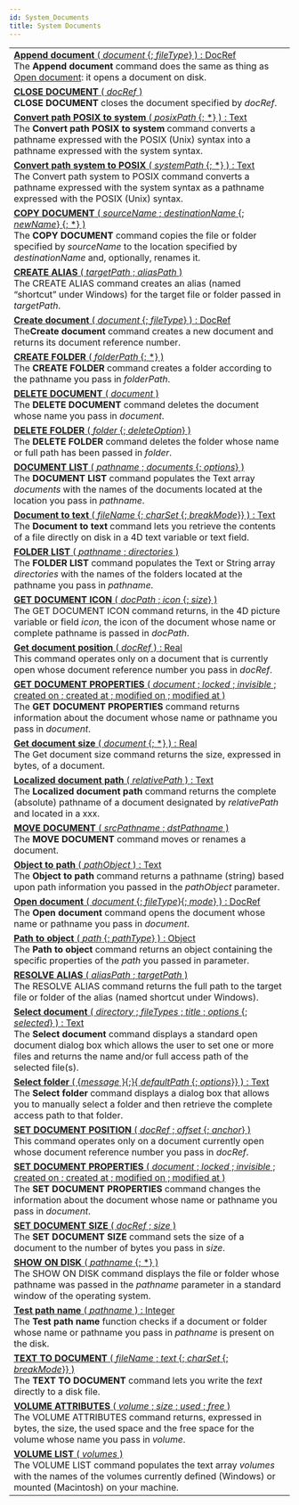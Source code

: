 ```yaml
---
id: System_Documents
title: System Documents
---
```

||
|---|
|[**Append document** ( *document* {; *fileType*} ) : DocRef](../../commands-legacy/append-document)<br/>The **Append document** command does the same as thing as [Open document](open-document.md): it opens a document on disk.|
|[**CLOSE DOCUMENT** ( *docRef* )](../../commands-legacy/close-document)<br/>**CLOSE DOCUMENT** closes the document specified by *docRef*.|
|[**Convert path POSIX to system** ( *posixPath* {; *} ) : Text](../../commands-legacy/convert-path-posix-to-system)<br/>The **Convert path POSIX to system** command converts a pathname expressed with the POSIX (Unix) syntax into a pathname expressed with the system syntax.|
|[**Convert path system to POSIX** ( *systemPath* {; *} ) : Text](../../commands-legacy/convert-path-system-to-posix)<br/>The Convert path system to POSIX command converts a pathname expressed with the system syntax as a pathname expressed with the POSIX (Unix) syntax.|
|[**COPY DOCUMENT** ( *sourceName* ; *destinationName* {; *newName*} {; *} )](../../commands-legacy/copy-document)<br/>The **COPY DOCUMENT** command copies the file or folder specified by *sourceName* to the location specified by *destinationName* and, optionally, renames it.|
|[**CREATE ALIAS** ( *targetPath* ; *aliasPath* )](../../commands-legacy/create-alias)<br/>The CREATE ALIAS command creates an alias (named “shortcut” under Windows) for the target file or folder passed in *targetPath*.|
|[**Create document** ( *document* {; *fileType*} ) : DocRef](../../commands-legacy/create-document)<br/>The**Create document** command creates a new document and returns its document reference number.|
|[**CREATE FOLDER** ( *folderPath* {; *} )](../../commands-legacy/create-folder)<br/>The **CREATE FOLDER** command creates a folder according to the pathname you pass in *folderPath*.|
|[**DELETE DOCUMENT** ( *document* )](../../commands-legacy/delete-document)<br/>The **DELETE DOCUMENT** command deletes the document whose name you pass in *document*.|
|[**DELETE FOLDER** ( *folder* {; *deleteOption*} )](../../commands-legacy/delete-folder)<br/>The **DELETE FOLDER** command deletes the folder whose name or full path has been passed in *folder*.|
|[**DOCUMENT LIST** ( *pathname* ; *documents* {; *options*} )](../../commands-legacy/document-list)<br/>The **DOCUMENT LIST** command populates the Text array *documents* with the names of the documents located at the location you pass in *pathname*.|
|[**Document to text** ( *fileName* {; *charSet* {; *breakMode*}} ) : Text](../../commands-legacy/document-to-text)<br/>The **Document to text** command lets you retrieve the contents of a file directly on disk in a 4D text variable or text field.|
|[**FOLDER LIST** ( *pathname* ; *directories* )](../../commands-legacy/folder-list)<br/>The **FOLDER LIST** command populates the Text or String array *directories* with the names of the folders located at the pathname you pass in *pathname*.|
|[**GET DOCUMENT ICON** ( *docPath* ; *icon* {; *size*} )](../../commands-legacy/get-document-icon)<br/>The GET DOCUMENT ICON command returns, in the 4D picture variable or field *icon*, the icon of the document whose name or complete pathname is passed in *docPath*.|
|[**Get document position** ( *docRef* ) : Real](../../commands-legacy/get-document-position)<br/>This command operates only on a document that is currently open whose document reference number you pass in *docRef*.|
|[**GET DOCUMENT PROPERTIES** ( *document* ; *locked* ; *invisible* ; created on ; created at ; modified on ; modified at )](../../commands-legacy/get-document-properties)<br/>The **GET DOCUMENT PROPERTIES** command returns information about the document whose name or pathname you pass in *document*.|
|[**Get document size** ( *document* {; *} ) : Real](../../commands-legacy/get-document-size)<br/>The Get document size command returns the size, expressed in bytes, of a document.|
|[**Localized document path** ( *relativePath* ) : Text](../../commands-legacy/localized-document-path)<br/>The **Localized document path** command returns the complete (absolute) pathname of a document designated by *relativePath* and located in a xxx.|
|[**MOVE DOCUMENT** ( *srcPathname* ; *dstPathname* )](../../commands-legacy/move-document)<br/>The **MOVE DOCUMENT** command moves or renames a document.|
|[**Object to path** ( *pathObject* ) : Text](../../commands-legacy/object-to-path)<br/>The **Object to path** command returns a pathname (string) based upon path information you passed in the *pathObject* parameter.|
|[**Open document** ( *document* {; *fileType*}{; *mode*} ) : DocRef](../../commands-legacy/open-document)<br/>The **Open document** command opens the document whose name or pathname you pass in *document*.|
|[**Path to object** ( *path* {; *pathType*} ) : Object](../../commands-legacy/path-to-object)<br/>The **Path to object** command returns an object containing the specific properties of the *path* you passed in parameter.|
|[**RESOLVE ALIAS** ( *aliasPath* ; *targetPath* )](../../commands-legacy/resolve-alias)<br/>The RESOLVE ALIAS command returns the full path to the target file or folder of the alias (named shortcut under Windows).|
|[**Select document** ( *directory* ; *fileTypes* ; *title* ; *options* {; *selected*} ) : Text](../../commands-legacy/select-document)<br/>The **Select document** command displays a standard open document dialog box which allows the user to set one or more files and returns the name and/or full access path of the selected file(s).|
|[**Select folder** ( {*message* }{;}{ *defaultPath* {; *options*}} ) : Text](../../commands-legacy/select-folder)<br/>The **Select folder** command displays a dialog box that allows you to manually select a folder and then retrieve the complete access path to that folder.|
|[**SET DOCUMENT POSITION** ( *docRef* ; *offset* {; *anchor*} )](../../commands-legacy/set-document-position)<br/>This command operates only on a document currently open whose document reference number you pass in *docRef*.|
|[**SET DOCUMENT PROPERTIES** ( *document* ; *locked* ; *invisible* ; created on ; created at ; modified on ; modified at )](../../commands-legacy/set-document-properties)<br/>The **SET DOCUMENT PROPERTIES** command changes the information about the document whose name or pathname you pass in *document*.|
|[**SET DOCUMENT SIZE** ( *docRef* ; *size* )](../../commands-legacy/set-document-size)<br/>The **SET DOCUMENT SIZE** command sets the size of a document to the number of bytes you pass in *size*.|
|[**SHOW ON DISK** ( *pathname* {; *} )](../../commands-legacy/show-on-disk)<br/>The SHOW ON DISK command displays the file or folder whose pathname was passed in the *pathname* parameter in a standard window of the operating system.|
|[**Test path name** ( *pathname* ) : Integer](../../commands-legacy/test-path-name)<br/>The **Test path name** function checks if a document or folder whose name or pathname you pass in *pathname* is present on the disk.|
|[**TEXT TO DOCUMENT** ( *fileName* ; *text* {; *charSet* {; *breakMode*}} )](../../commands-legacy/text-to-document)<br/>The **TEXT TO DOCUMENT** command lets you write the *text* directly to a disk file.|
|[**VOLUME ATTRIBUTES** ( *volume* ; *size* ; *used* ; *free* )](../../commands-legacy/volume-attributes)<br/>The VOLUME ATTRIBUTES command returns, expressed in bytes, the size, the used space and the free space for the volume whose name you pass in *volume*.|
|[**VOLUME LIST** ( *volumes* )](../../commands-legacy/volume-list)<br/>The VOLUME LIST command populates the text array *volumes* with the names of the volumes currently defined (Windows) or mounted (Macintosh) on your machine.|
